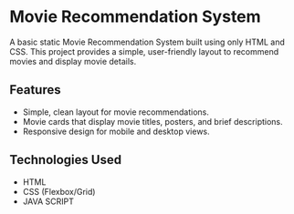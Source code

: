 # Movie Recommendation System

A basic static Movie Recommendation System built using only HTML and CSS. This project provides a simple, user-friendly layout to recommend movies and display movie details.

## Features
- Simple, clean layout for movie recommendations.
- Movie cards that display movie titles, posters, and brief descriptions.
- Responsive design for mobile and desktop views.

## Technologies Used
- HTML
- CSS (Flexbox/Grid)
- JAVA SCRIPT

